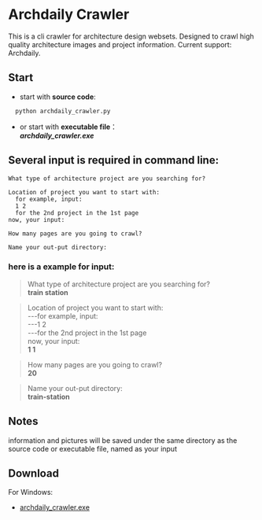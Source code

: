 # Archdaily Crawler
This is a cli crawler for architecture design websets.
Designed to crawl high quality architecture images and project information. 
Current support: Archdaily.
## Start
- start with **source code**:  
```shell
  python archdaily_crawler.py
```  
- or start with **executable file**：  
  ***archdaily_crawler.exe***


## Several input is required in command line:
```
What type of architecture project are you searching for?

Location of project you want to start with:  
  for example, input:  
  1 2
  for the 2nd project in the 1st page  
now, your input:

How many pages are you going to crawl?

Name your out-put directory:
```

### here is a example for input:  
> What type of architecture project are you searching for?  
> **train station**  

> Location of project you want to start with:    
> ---for example, input:    
> ---1 2  
> ---for the 2nd project in the 1st page  
> now, your input:  
> **1 1**  

> How many pages are you going to crawl?  
> **20**  

> Name your out-put directory:  
> **train-station**  

## Notes
information and pictures will be saved under the same directory as the source code or executable file, named as your input

## Download
For Windows: 
* [archdaily_crawler.exe](https://cloud.tsinghua.edu.cn/f/63df9f839e8b44318995/?dl=1)
